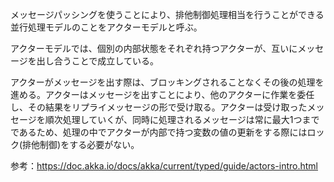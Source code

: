 メッセージパッシングを使うことにより、排他制御処理相当を行うことができる並行処理モデルのことをアクターモデルと呼ぶ。

アクターモデルでは、個別の内部状態をそれぞれ持つアクターが、互いにメッセージを出し合うことで成立している。

アクターがメッセージを出す際は、ブロッキングされることなくその後の処理を進める。アクターはメッセージを出すことにより、他のアクターに作業を委任し、その結果をリプライメッセージの形で受け取る。アクターは受け取ったメッセージを順次処理していくが、同時に処理されるメッセージは常に最大1つまでであるため、処理の中でアクターが内部で持つ変数の値の更新をする際にはロック(排他制御)をする必要がない。

参考：https://doc.akka.io/docs/akka/current/typed/guide/actors-intro.html

